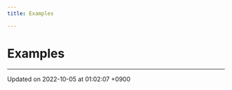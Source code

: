 ```yaml
---
title: Examples

---
```


# Examples







-------------------------------

Updated on 2022-10-05 at 01:02:07 +0900
